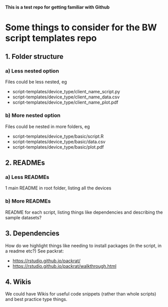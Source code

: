 #### This is a test repo for getting familiar with Github

# Some things to consider for the BW script templates repo

## 1. Folder structure
### a) Less nested option
Files could be less nested, eg
* script-templates/device_type/client_name_script.py
* script-templates/device_type/client_name_data.csv
* script-templates/device_type/client_name_plot.pdf

### b) More nested option
Files could be nested in more folders, eg
* script-templates/device_type/basic/script.R
* script-templates/device_type/basic/data.csv
* script-templates/device_type/basic/plot.pdf

## 2. READMEs
### a) Less READMEs
1 main README in root folder, listing all the devices

### b) More READMEs
README for each script, listing things like dependencies and describing the sample datasets?

## 3. Dependencies
How do we highlight things like needing to install packages (in the script, in a readme etc?)
See packrat:
- https://rstudio.github.io/packrat/
- https://rstudio.github.io/packrat/walkthrough.html

## 4. Wikis
We could have Wikis for useful code snippets (rather than whole scripts) and best practice type things.
